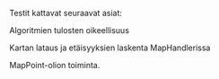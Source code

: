 Testit kattavat seuraavat asiat:

Algoritmien tulosten oikeellisuus

Kartan lataus ja etäisyyksien laskenta MapHandlerissa

MapPoint-olion toiminta.